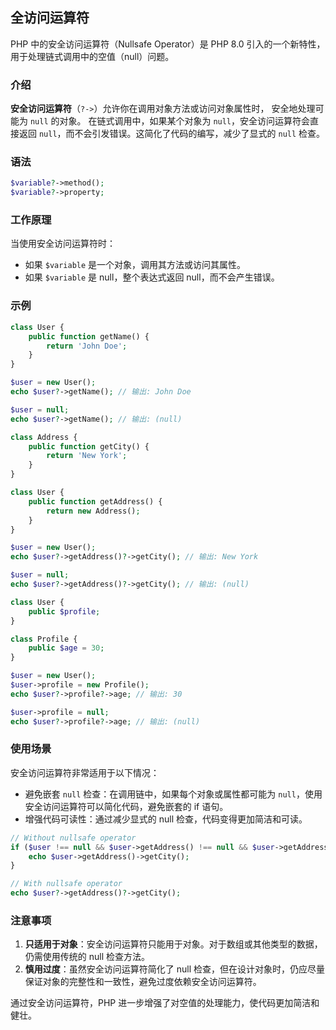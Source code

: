 
## 全访问运算符

PHP 中的安全访问运算符（Nullsafe Operator）是 PHP 8.0 引入的一个新特性，用于处理链式调用中的空值（null）问题。

### 介绍

**安全访问运算符**（`?->`）允许你在调用对象方法或访问对象属性时，
安全地处理可能为 `null` 的对象。
在链式调用中，如果某个对象为 `null`，安全访问运算符会直接返回 `null`，而不会引发错误。这简化了代码的编写，减少了显式的 `null` 检查。

### 语法

```php
$variable?->method();
$variable?->property;
```

### 工作原理

当使用安全访问运算符时：

- 如果 `$variable` 是一个对象，调用其方法或访问其属性。
- 如果 `$variable` 是 null，整个表达式返回 null，而不会产生错误。

### 示例
```php
class User {
    public function getName() {
        return 'John Doe';
    }
}

$user = new User();
echo $user?->getName(); // 输出: John Doe

$user = null;
echo $user?->getName(); // 输出: (null)

class Address {
    public function getCity() {
        return 'New York';
    }
}

class User {
    public function getAddress() {
        return new Address();
    }
}

$user = new User();
echo $user?->getAddress()?->getCity(); // 输出: New York

$user = null;
echo $user?->getAddress()?->getCity(); // 输出: (null)

class User {
    public $profile;
}

class Profile {
    public $age = 30;
}

$user = new User();
$user->profile = new Profile();
echo $user?->profile?->age; // 输出: 30

$user->profile = null;
echo $user?->profile?->age; // 输出: (null)

```
### 使用场景

安全访问运算符非常适用于以下情况：

- 避免嵌套 `null` 检查：在调用链中，如果每个对象或属性都可能为 `null`，使用安全访问运算符可以简化代码，避免嵌套的 if 语句。
- 增强代码可读性：通过减少显式的 null 检查，代码变得更加简洁和可读。

```php
// Without nullsafe operator
if ($user !== null && $user->getAddress() !== null && $user->getAddress()->getCity() !== null) {
    echo $user->getAddress()->getCity();
}

// With nullsafe operator
echo $user?->getAddress()?->getCity();
```

### 注意事项

1. **只适用于对象**：安全访问运算符只能用于对象。对于数组或其他类型的数据，仍需使用传统的 null 检查方法。
2. **慎用过度**：虽然安全访问运算符简化了 null 检查，但在设计对象时，仍应尽量保证对象的完整性和一致性，避免过度依赖安全访问运算符。

通过安全访问运算符，PHP 进一步增强了对空值的处理能力，使代码更加简洁和健壮。


